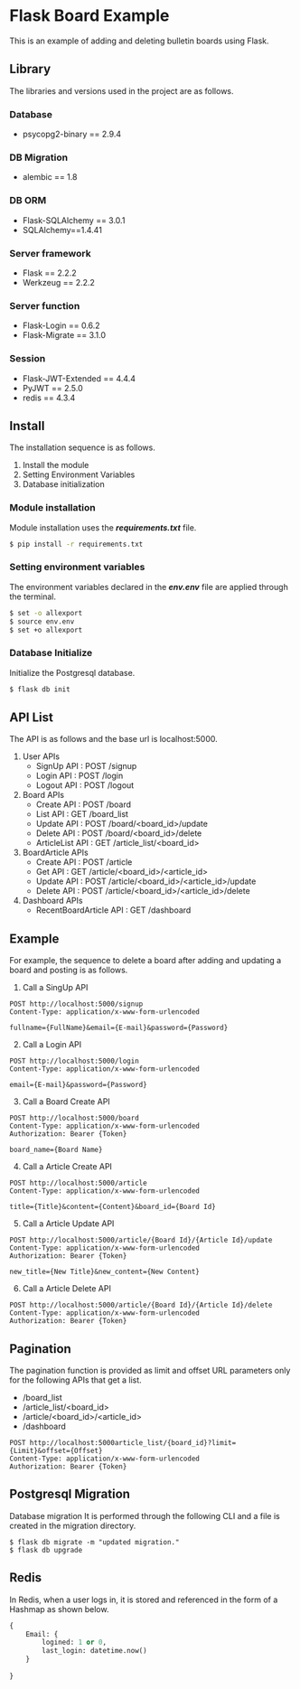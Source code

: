 # Flask Board Example
This is an example of adding and deleting bulletin boards using Flask.

## Library
The libraries and versions used in the project are as follows.

### Database
- psycopg2-binary == 2.9.4
### DB Migration
- alembic == 1.8
### DB ORM
- Flask-SQLAlchemy == 3.0.1
- SQLAlchemy==1.4.41
### Server framework
- Flask == 2.2.2
- Werkzeug == 2.2.2
### Server function
- Flask-Login == 0.6.2
- Flask-Migrate == 3.1.0
### Session
- Flask-JWT-Extended == 4.4.4
- PyJWT == 2.5.0
- redis == 4.3.4

## Install
The installation sequence is as follows.
1. Install the module
2. Setting Environment Variables
3. Database initialization

### Module installation
Module installation uses the ***requirements.txt*** file.
```sh
$ pip install -r requirements.txt 
```

### Setting environment variables
The environment variables declared in the ***env.env*** file are applied through the terminal.
```sh
$ set -o allexport
$ source env.env
$ set +o allexport
```

### Database Initialize
Initialize the Postgresql database.
```sh
$ flask db init 
```

## API List
The API is as follows and the base url is localhost:5000.
1. User APIs
   - SignUp API : POST /signup
   - Login API : POST /login
   - Logout API : POST /logout
2. Board APIs 
   - Create API : POST /board
   - List API : GET /board_list
   - Update API : POST /board/<board_id>/update
   - Delete API : POST /board/<board_id>/delete
   - ArticleList API : GET /article_list/<board_id>
3. BoardArticle APIs
   - Create API : POST /article
   - Get API : GET /article/<board_id>/<article_id>
   - Update API : POST /article/<board_id>/<article_id>/update
   - Delete API : POST /article/<board_id>/<article_id>/delete
4. Dashboard APIs
   - RecentBoardArticle API : GET /dashboard

## Example
For example, the sequence to delete a board after adding and updating a board and posting is as follows.

1. Call a SingUp API
```http request
POST http://localhost:5000/signup
Content-Type: application/x-www-form-urlencoded

fullname={FullName}&email={E-mail}&password={Password}
```
2. Call a Login API
```http request
POST http://localhost:5000/login
Content-Type: application/x-www-form-urlencoded

email={E-mail}&password={Password}
```
3.  Call a Board Create API
```http request
POST http://localhost:5000/board
Content-Type: application/x-www-form-urlencoded
Authorization: Bearer {Token}

board_name={Board Name}
```
4. Call a Article Create API
```http request
POST http://localhost:5000/article
Content-Type: application/x-www-form-urlencoded

title={Title}&content={Content}&board_id={Board Id}
```
5. Call a Article Update API
```http request
POST http://localhost:5000/article/{Board Id}/{Article Id}/update
Content-Type: application/x-www-form-urlencoded
Authorization: Bearer {Token}

new_title={New Title}&new_content={New Content}
```
6. Call a Article Delete API
```http request
POST http://localhost:5000/article/{Board Id}/{Article Id}/delete
Content-Type: application/x-www-form-urlencoded
Authorization: Bearer {Token}
```

## Pagination

The pagination function is provided as limit and offset URL parameters only for the following APIs that get a list.

- /board_list
- /article_list/<board_id>
- /article/<board_id>/<article_id>
- /dashboard

```http request
POST http://localhost:5000article_list/{board_id}?limit={Limit}&offset={Offset}
Content-Type: application/x-www-form-urlencoded
Authorization: Bearer {Token}
```

## Postgresql Migration

Database migration It is performed through the following CLI and a file is created in the migration directory.
```shell
$ flask db migrate -m "updated migration."
$ flask db upgrade
```

## Redis

In Redis, when a user logs in, it is stored and referenced in the form of a Hashmap as shown below.
```python
{
    Email: {
        logined: 1 or 0,
        last_login: datetime.now()
    }
        
}
```

